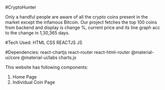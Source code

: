 #CryptoHunter

Only a handful people are aware of all the crypto coins present in the market except the infamous Bitcoin. Our project fetches the top 100 coins from backend and display is change %, current price and its line graph acc to the change in 1,30,365 days.

#Tech Used:
HTML
CSS
REACTJS
JS

#Dependencies:
react-chartjs
react-router
react-html-router
@material-ui/core
@material-ui/labs
charts.js

This website has 
following components:
1. Home Page
2. Individual Coin Page
